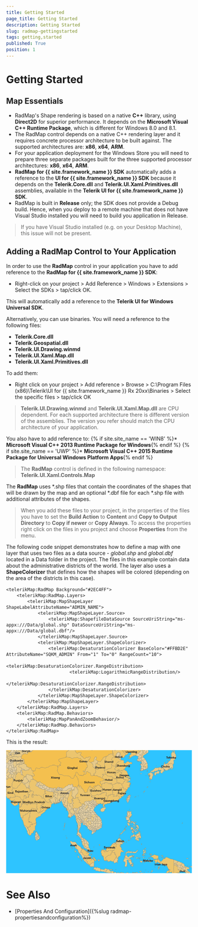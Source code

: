 ```yaml
---
title: Getting Started
page_title: Getting Started
description: Getting Started
slug: radmap-gettingstarted
tags: getting,started
published: True
position: 1
---
```


# Getting Started

## Map Essentials

* RadMap's Shape rendering is based on a native **C++** library, using **Direct2D** for superior performance. It depends on the **Microsoft Visual C++ Runtime Package**, which is different for Windows 8.0 and 8.1.
* The RadMap control depends on a native C++ rendering layer and it requires concrete processor architecture to be built against. The supported architectures are: **x86**, **x64**, **ARM**.
* For your application deployment for the Windows Store you will need to prepare three separate packages built for the three supported processor architectures: **x86**, **x64**, **ARM**.
* **RadMap for {{ site.framework_name }} SDK** automatically adds a reference to the **UI for {{ site.framework_name }} SDK** because it depends on the **Telerik.Core.dll** and **Telerik.UI.Xaml.Primitives.dll** assemblies, available in the **Telerik UI for {{ site.framework_name }} SDK**.
* RadMap is built in **Release** only; the SDK does not provide a Debug build. Hence, when you deploy to a remote machine that does not have Visual Studio installed you will need to build you application in Release.

>If you have Visual Studio installed (e.g. on your Desktop Machine), this issue will not be present.

## Adding a RadMap Control to Your Application

In order to use the **RadMap** control in your application you have to add reference to the **RadMap for {{ site.framework_name }} SDK**:

* Right-click on your project > Add Reference > Windows > Extensions > Select the SDKs > tap/click OK.

This will automatically add a reference to the **Telerik UI for Windows Universal SDK**.

Alternatively, you can use binaries. You will need a reference to the following files:

* **Telerik.Core.dll**
* **Telerik.Geospatial.dll**
* **Telerik.UI.Drawing.winmd**
* **Telerik.UI.Xaml.Map.dll**
* **Telerik.UI.Xaml.Primitives.dll**

To add them: 

* Right click on your project > Add reference > Browse > C:\Program Files (x86)\Telerik\UI for {{ site.framework_name }} Rx 20xx\Binaries > Select the specific files > tap/click OK

> **Telerik.UI.Drawing.winmd** and **Telerik.UI.Xaml.Map.dll** are CPU dependent.
For each supported architecture there is different version of the assemblies.
The version you refer should match the CPU architecture of your application.

You also have to add reference to:
{% if site.site_name == 'WIN8' %}* **Microsoft Visual C++ 2013 Runtime Package for Windows**{% endif %}
{% if site.site_name == 'UWP' %}* **Microsoft Visual C++ 2015 Runtime Package for Universal Windows Platform Apps**{% endif %}

> The **RadMap** control is defined in the following namespace: **Telerik.UI.Xaml.Controls.Map**

The **RadMap** uses *.shp files that contain the coordinates of the shapes that will be drawn by the map and an optional *.dbf file for each *.shp file with additional attributes of the shapes.

> When you add these files to your project, in the properties of the files you have to set the **Build Action** to **Content** and **Copy to Output Directory** to **Copy if newer** or **Copy Always**. To access the properties right click on the files in you project and choose **Properties** from the menu.

The following code snippet demonstrates how to define a map with one layer that uses two files as a data source - *global.shp* and *global.dbf* located in a Data folder in the project. The files in this example contain data about the administrative districts of the world. The layer also uses a **ShapeColorizer** that defines how the shapes will be colored (depending on the area of the districts in this case).

	<telerikMap:RadMap Background="#2EC4FF">
	    <telerikMap:RadMap.Layers>
	        <telerikMap:MapShapeLayer ShapeLabelAttributeName="ADMIN_NAME">
	            <telerikMap:MapShapeLayer.Source>
	                <telerikMap:ShapefileDataSource SourceUriString="ms-appx:///Data/global.shp" DataSourceUriString="ms-appx:///Data/global.dbf"/>
	            </telerikMap:MapShapeLayer.Source>
	            <telerikMap:MapShapeLayer.ShapeColorizer>
	                <telerikMap:DesaturationColorizer BaseColor="#FFBD2E" AttributeName="SQKM_ADMIN" From="1" To="0" RangeCount="10">
	                    <telerikMap:DesaturationColorizer.RangeDistribution>
	                        <telerikMap:LogarithmicRangeDistribution/>
	                    </telerikMap:DesaturationColorizer.RangeDistribution>
	                </telerikMap:DesaturationColorizer>
	            </telerikMap:MapShapeLayer.ShapeColorizer>
	        </telerikMap:MapShapeLayer>
	    </telerikMap:RadMap.Layers>
	    <telerikMap:RadMap.Behaviors>
	        <telerikMap:MapPanAndZoomBehavior/>
	    </telerikMap:RadMap.Behaviors>
	</telerikMap:RadMap>

This is the result:

![Rad Map-Getting Started](images/RadMap-GettingStarted.png)

# See Also

* [Properties And Configuration]({%slug radmap-propertiesandconfiguration%})

